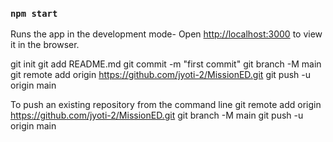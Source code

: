 ### `npm start`

Runs the app in the development mode-
Open [http://localhost:3000](http://localhost:3000) to view it in the browser.

git init
git add README.md
git commit -m "first commit"
git branch -M main
git remote add origin https://github.com/jyoti-2/MissionED.git
git push -u origin main

To push an existing repository from the command line
git remote add origin https://github.com/jyoti-2/MissionED.git
git branch -M main
git push -u origin main

